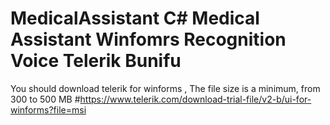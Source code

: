 # MedicalAssistant C# Medical Assistant Winfomrs Recognition Voice Telerik  Bunifu 
You should download telerik for winforms , The file size is a minimum, from 300 to 500 MB #https://www.telerik.com/download-trial-file/v2-b/ui-for-winforms?file=msi
